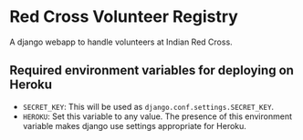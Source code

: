 # Red Cross Volunteer Registry

A django webapp to handle volunteers at Indian Red Cross.

## Required environment variables for deploying on Heroku

* `SECRET_KEY`: This will be used as `django.conf.settings.SECRET_KEY`.
* `HEROKU`: Set this variable to any value.
  The presence of this environment variable makes django use settings appropriate for Heroku.
